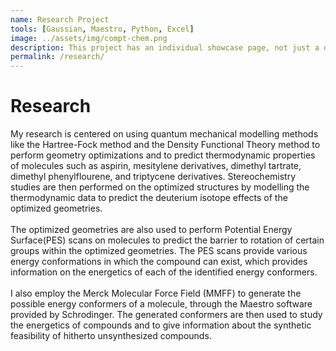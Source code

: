 ```yaml
---
name: Research Project
tools: [Gaussian, Maestro, Python, Excel]
image: ../assets/img/compt-chem.png
description: This project has an individual showcase page, not just a direct link to the project site or repo. Now you have more space to describe your awesome project!
permalink: /research/
---
```



# **Research**

<div>
 My research is centered on using quantum mechanical modelling methods like the Hartree-Fock 
 method and the Density Functional Theory method to perform geometry optimizations and to 
 predict thermodynamic properties of molecules such as aspirin, mesitylene derivatives, 
 dimethyl tartrate, dimethyl phenylflourene, and triptycene derivatives. Stereochemistry 
 studies are then performed on the optimized structures by modelling the thermodynamic data 
 to predict the deuterium isotope effects of the optimized geometries. 
</div><br />
<div>
 The optimized geometries are also used to perform Potential Energy Surface(PES) scans 
 on molecules to predict the barrier to rotation of certain groups within the optimized 
 geometries. The PES scans provide various energy conformations in which the compound can 
 exist, which provides information on the energetics of each of the identified energy conformers.
</div> <br />
<div>
I also employ the Merck Molecular Force Field (MMFF) to generate the possible energy conformers 
of a molecule, through the Maestro software provided by Schrodinger. The generated conformers are then used to study the energetics of compounds and to give information about the synthetic feasibility of hitherto unsynthesized compounds.
 </div>
